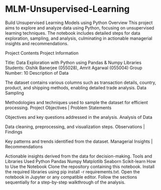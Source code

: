 # MLM-Unsupervised-Learning
Build Unsupervised Learning Models using Python
Overview
This project aims to explore and analyze data using Python, focusing on unsupervised learning techniques. The notebook includes detailed steps for data exploration, sampling, and analysis, culminating in actionable managerial insights and recommendations.

Project Contents
Project Information

Title: Data Exploration with Python using Pandas & Numpy Libraries
Students: Oishik Banerjee (055028), Amrit Agarwal (055004)
Group Number: 10
Description of Data

The dataset contains various columns such as transaction details, country, product, and shipping methods, enabling detailed trade analysis.
Data Sampling

Methodologies and techniques used to sample the dataset for efficient processing.
Project Objectives | Problem Statements

Objectives and key questions addressed in the analysis.
Analysis of Data

Data cleaning, preprocessing, and visualization steps.
Observations | Findings

Key patterns and trends identified from the dataset.
Managerial Insights | Recommendations

Actionable insights derived from the data for decision-making.
Tools and Libraries Used
Python
Pandas
Numpy
Matplotlib
Seaborn
Scikit-learn
How to Use the Notebook
Clone the repository containing this notebook.
Install the required libraries using pip install -r requirements.txt.
Open the notebook in Jupyter or any compatible editor.
Follow the sections sequentially for a step-by-step walkthrough of the analysis.
